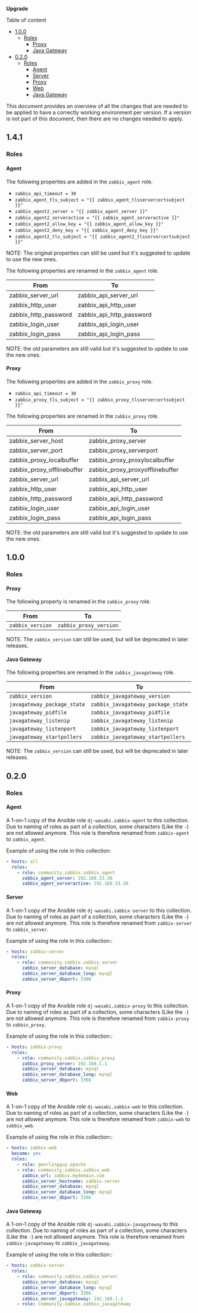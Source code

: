 __Upgrade__

Table of content

- [1.0.0](#100)
  * [Roles](#roles)
    + [Proxy](#proxy)
    + [Java Gateway](#java-gateway)
- [0.2.0](#020)
  * [Roles](#roles-1)
    + [Agent](#agent)
    + [Server](#server)
    + [Proxy](#proxy-1)
    + [Web](#web)
    + [Java Gateway](#java-gateway-1)

This document provides an overview of all the changes that are needed to be applied to have a correctly working environment per version. If a version is not part of this document, then there are no changes needed to apply.

## 1.4.1

### Roles

#### Agent

The following properties are added in the `zabbix_agent` role.

* `zabbix_api_timeout = 30`
* `zabbix_agent_tls_subject = "{{ zabbix_agent_tlsservercertsubject }}"`
* `zabbix_agent2_server = "{{ zabbix_agent_server }}"`
* `zabbix_agent2_serveractive = "{{ zabbix_agent_serveractive }}"`
* `zabbix_agent2_allow_key = "{{ zabbix_agent_allow_key }}"`
* `zabbix_agent2_deny_key = "{{ zabbix_agent_deny_key }}"`
* `zabbix_agent2_tls_subject = "{{ zabbix_agent2_tlsservercertsubject }}"`

NOTE: The original properties can still be used but it's suggested to update to
use the new ones.

The following properties are renamed in the `zabbix_agent` role.

| From                       | To                              |
|----------------------------|---------------------------------|
| zabbix_server_url          | zabbix_api_server_url           |
| zabbix_http_user           | zabbix_api_http_user            |
| zabbix_http_password       | zabbix_api_http_password        |
| zabbix_login_user          | zabbix_api_login_user           |
| zabbix_login_pass          | zabbix_api_login_pass           |

NOTE: the old parameters are still valid but it's suggested to update to use the
new ones.

#### Proxy

The following properties are added in the `zabbix_proxy` role.

* `zabbix_api_timeout = 30`
* `zabbix_proxy_tls_subject = "{{ zabbix_proxy_tlsservercertsubject }}"`

The following properties are renamed in the `zabbix_proxy` role.

| From                       | To                              |
|----------------------------|---------------------------------|
| zabbix_server_host         | zabbix_proxy_server             |
| zabbix_server_port         | zabbix_proxy_serverport         |
| zabbix_proxy_localbuffer   | zabbix_proxy_proxylocalbuffer   |
| zabbix_proxy_offlinebuffer | zabbix_proxy_proxyofflinebuffer |
| zabbix_server_url          | zabbix_api_server_url           |
| zabbix_http_user           | zabbix_api_http_user            |
| zabbix_http_password       | zabbix_api_http_password        |
| zabbix_login_user          | zabbix_api_login_user           |
| zabbix_login_pass          | zabbix_api_login_pass           |

NOTE: the old parameters are still valid but it's suggested to update to use the
new ones.

## 1.0.0

### Roles

#### Proxy

The following property is renamed in the `zabbix_proxy` role.

|From|To|
|----|--|
|`zabbix_version`|`zabbix_proxy_version`|

NOTE: The `zabbix_version` can still be used, but will be deprecated in later releases.

#### Java Gateway

The following properties are renamed in the `zabbix_javagateway` role.

|From|To|
|----|--|
|`zabbix_version`|`zabbix_javagateway_version`|
|`javagateway_package_state`|`zabbix_javagateway_package_state`|
|`javagateway_pidfile`|`zabbix_javagateway_pidfile`|
|`javagateway_listenip`|`zabbix_javagateway_listenip`|
|`javagateway_listenport`|`zabbix_javagateway_listenport`|
|`javagateway_startpollers`|`zabbix_javagateway_startpollers`|

NOTE: The `zabbix_version` can still be used, but will be deprecated in later releases.

## 0.2.0

### Roles

#### Agent

A 1-on-1 copy of the Ansible role `dj-wasabi.zabbix-agent` to this collection. Due to naming of roles as part of a collection, some characters (Like the `-`) are not allowed anymore. This role is therefore renamed from `zabbix-agent` to `zabbix_agent`.

Example of using the role in this collection:
```yaml
- hosts: all
  roles:
    - role: community.zabbix.zabbix_agent
      zabbix_agent_server: 192.168.33.30
      zabbix_agent_serveractive: 192.168.33.30
```

#### Server

A 1-on-1 copy of the Ansible role `dj-wasabi.zabbix-server` to this collection. Due to naming of roles as part of a collection, some characters (Like the `-`) are not allowed anymore. This role is therefore renamed from `zabbix-server` to `zabbix_server`.

Example of using the role in this collection::
```yaml
- hosts: zabbix-server
  roles:
    - role: community.zabbix.zabbix_server
      zabbix_server_database: mysql
      zabbix_server_database_long: mysql
      zabbix_server_dbport: 3306
```

#### Proxy

A 1-on-1 copy of the Ansible role `dj-wasabi.zabbix-proxy` to this collection. Due to naming of roles as part of a collection, some characters (Like the `-`) are not allowed anymore. This role is therefore renamed from `zabbix-proxy` to `zabbix_proxy`.

Example of using the role in this collection::
```yaml
- hosts: zabbix-proxy
  roles:
    - role: community.zabbix.zabbix_proxy
      zabbix_proxy_server: 192.168.1.1
      zabbix_server_database: mysql
      zabbix_server_database_long: mysql
      zabbix_server_dbport: 3306
```

#### Web

A 1-on-1 copy of the Ansible role `dj-wasabi.zabbix-web` to this collection. Due to naming of roles as part of a collection, some characters (Like the `-`) are not allowed anymore. This role is therefore renamed from `zabbix-web` to `zabbix_web`.

Example of using the role in this collection::
```yaml
- hosts: zabbix-web
  become: yes
  roles:
    - role: geerlingguy.apache
    - role: community.zabbix.zabbix_web
      zabbix_url: zabbix.mydomain.com
      zabbix_server_hostname: zabbix-server
      zabbix_server_database: mysql
      zabbix_server_database_long: mysql
      zabbix_server_dbport: 3306
```

#### Java Gateway

A 1-on-1 copy of the Ansible role `dj-wasabi.zabbix-javagateway` to this collection. Due to naming of roles as part of a collection, some characters (Like the `-`) are not allowed anymore. This role is therefore renamed from `zabbix-javagateway` to `zabbix_javagateway`.

Example of using the role in this collection::
```yaml
- hosts: zabbix-server
  roles:
    - role: community.zabbix.zabbix_server
      zabbix_server_database: mysql
      zabbix_server_database_long: mysql
      zabbix_server_dbport: 3306
      zabbix_server_javagateway: 192.168.1.1
    - role: community.zabbix.zabbix_javagateway
```
